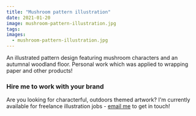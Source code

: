```yaml
---
title: "Mushroom pattern illustration"
date: 2021-01-20
image: mushroom-pattern-illustration.jpg
tags:
images:
  - mushroom-pattern-illustration.jpg
---
```


An illustrated pattern design featuring mushroom characters and an autumnal woodland floor. Personal work which was applied to wrapping paper and other products!

### Hire me to work with your brand
Are you looking for characterful, outdoors themed artwork? I'm currently available for freelance illustration jobs - [email me](mailto:vicky@vickyhughes.co.uk) to get in touch!